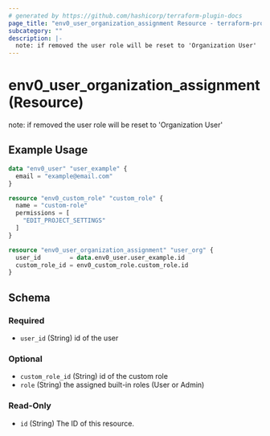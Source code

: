 ```yaml
---
# generated by https://github.com/hashicorp/terraform-plugin-docs
page_title: "env0_user_organization_assignment Resource - terraform-provider-env0"
subcategory: ""
description: |-
  note: if removed the user role will be reset to 'Organization User'
---
```


# env0_user_organization_assignment (Resource)

note: if removed the user role will be reset to 'Organization User'

## Example Usage

```terraform
data "env0_user" "user_example" {
  email = "example@email.com"
}

resource "env0_custom_role" "custom_role" {
  name = "custom-role"
  permissions = [
    "EDIT_PROJECT_SETTINGS"
  ]
}

resource "env0_user_organization_assignment" "user_org" {
  user_id        = data.env0_user.user_example.id
  custom_role_id = env0_custom_role.custom_role.id
}
```

<!-- schema generated by tfplugindocs -->
## Schema

### Required

- `user_id` (String) id of the user

### Optional

- `custom_role_id` (String) id of the custom role
- `role` (String) the assigned built-in roles (User or Admin)

### Read-Only

- `id` (String) The ID of this resource.


